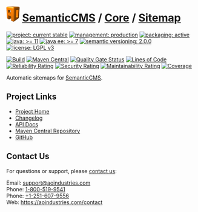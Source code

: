 # [<img src="ao-logo.png" alt="AO Logo" width="35" height="40">](https://github.com/aoindustries) [SemanticCMS](https://github.com/aoindustries/semanticcms) / [Core](https://github.com/aoindustries/semanticcms-core) / [Sitemap](https://github.com/aoindustries/semanticcms-core-sitemap)

[![project: current stable](https://semanticcms.com/ao-badges/project-current-stable.svg)](https://aoindustries.com/life-cycle#project-current-stable)
[![management: production](https://semanticcms.com/ao-badges/management-production.svg)](https://aoindustries.com/life-cycle#management-production)
[![packaging: active](https://semanticcms.com/ao-badges/packaging-active.svg)](https://aoindustries.com/life-cycle#packaging-active)  
[![java: &gt;= 11](https://semanticcms.com/ao-badges/java-11.svg)](https://docs.oracle.com/en/java/javase/11/docs/api/)
[![java ee: &gt;= 7](https://semanticcms.com/ao-badges/javaee-7.svg)](https://docs.oracle.com/javaee/7/api/)
[![semantic versioning: 2.0.0](https://semanticcms.com/ao-badges/semver-2.0.0.svg)](http://semver.org/spec/v2.0.0.html)
[![license: LGPL v3](https://semanticcms.com/ao-badges/license-lgpl-3.0.svg)](https://www.gnu.org/licenses/lgpl-3.0)

[![Build](https://github.com/aoindustries/semanticcms-core-sitemap/workflows/Build/badge.svg?branch=master)](https://github.com/aoindustries/semanticcms-core-sitemap/actions?query=workflow%3ABuild)
[![Maven Central](https://maven-badges.herokuapp.com/maven-central/com.semanticcms/semanticcms-core-sitemap/badge.svg)](https://maven-badges.herokuapp.com/maven-central/com.semanticcms/semanticcms-core-sitemap)
[![Quality Gate Status](https://sonarcloud.io/api/project_badges/measure?branch=master&project=com.semanticcms%3Asemanticcms-core-sitemap&metric=alert_status)](https://sonarcloud.io/dashboard?branch=master&id=com.semanticcms%3Asemanticcms-core-sitemap)
[![Lines of Code](https://sonarcloud.io/api/project_badges/measure?branch=master&project=com.semanticcms%3Asemanticcms-core-sitemap&metric=ncloc)](https://sonarcloud.io/component_measures?branch=master&id=com.semanticcms%3Asemanticcms-core-sitemap&metric=ncloc)  
[![Reliability Rating](https://sonarcloud.io/api/project_badges/measure?branch=master&project=com.semanticcms%3Asemanticcms-core-sitemap&metric=reliability_rating)](https://sonarcloud.io/component_measures?branch=master&id=com.semanticcms%3Asemanticcms-core-sitemap&metric=Reliability)
[![Security Rating](https://sonarcloud.io/api/project_badges/measure?branch=master&project=com.semanticcms%3Asemanticcms-core-sitemap&metric=security_rating)](https://sonarcloud.io/component_measures?branch=master&id=com.semanticcms%3Asemanticcms-core-sitemap&metric=Security)
[![Maintainability Rating](https://sonarcloud.io/api/project_badges/measure?branch=master&project=com.semanticcms%3Asemanticcms-core-sitemap&metric=sqale_rating)](https://sonarcloud.io/component_measures?branch=master&id=com.semanticcms%3Asemanticcms-core-sitemap&metric=Maintainability)
[![Coverage](https://sonarcloud.io/api/project_badges/measure?branch=master&project=com.semanticcms%3Asemanticcms-core-sitemap&metric=coverage)](https://sonarcloud.io/component_measures?branch=master&id=com.semanticcms%3Asemanticcms-core-sitemap&metric=Coverage)

Automatic sitemaps for [SemanticCMS](https://github.com/aoindustries/semanticcms).

## Project Links
* [Project Home](https://semanticcms.com/core/sitemap/)
* [Changelog](https://semanticcms.com/core/sitemap/changelog)
* [API Docs](https://semanticcms.com/core/sitemap/apidocs/)
* [Maven Central Repository](https://search.maven.org/artifact/com.semanticcms/semanticcms-core-sitemap)
* [GitHub](https://github.com/aoindustries/semanticcms-core-sitemap)

## Contact Us
For questions or support, please [contact us](https://aoindustries.com/contact):

Email: [support@aoindustries.com](mailto:support@aoindustries.com)  
Phone: [1-800-519-9541](tel:1-800-519-9541)  
Phone: [+1-251-607-9556](tel:+1-251-607-9556)  
Web: https://aoindustries.com/contact
